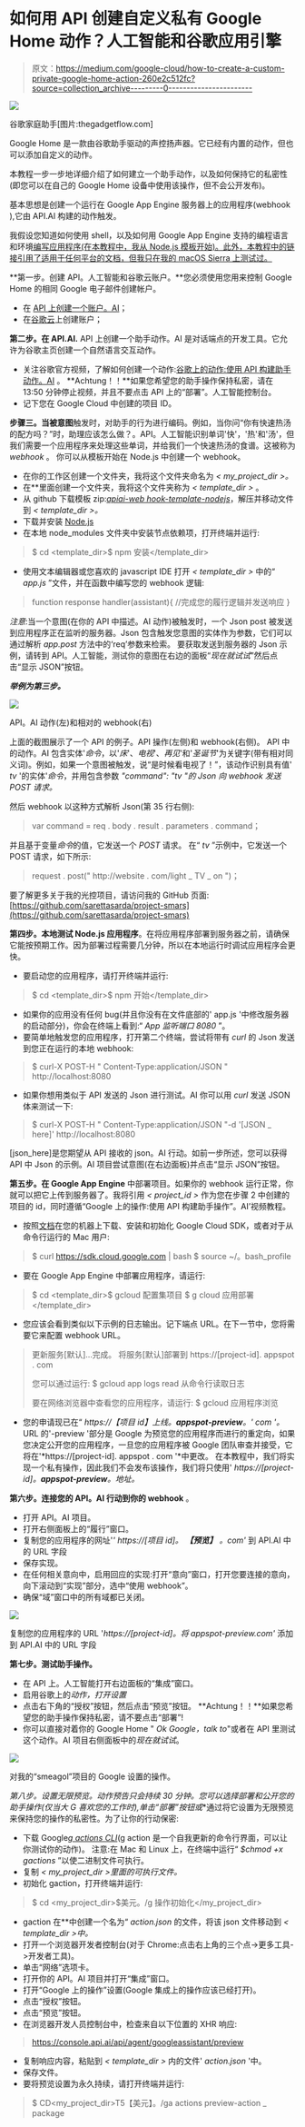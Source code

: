 # 如何用 API 创建自定义私有 Google Home 动作？人工智能和谷歌应用引擎

> 原文：<https://medium.com/google-cloud/how-to-create-a-custom-private-google-home-action-260e2c512fc?source=collection_archive---------0----------------------->

![](img/556be84112333b74bde81111bc1fb4e5.png)

谷歌家庭助手[图片:thegadgetflow.com]

Google Home 是一款由谷歌助手驱动的声控扬声器。它已经有内置的动作，但也可以添加自定义的动作。

本教程一步一步地详细介绍了如何建立一个助手动作，以及如何保持它的私密性(即您可以在自己的 Google Home 设备中使用该操作，但不会公开发布)。

基本思想是创建一个运行在 Google App Engine 服务器上的应用程序(webhook ),它由 API.AI 构建的动作触发。

我假设您知道如何使用 shell，以及如何用 Google App Engine 支持的编程语言和环境[编写应用程序(在本教程中，我从 Node.js 模板开始)。此外，本教程中的链接引用了适用于任何平台的文档，但我只在我的 macOS Sierra 上测试过。](https://cloud.google.com/appengine/docs)

**第一步。创建 API。人工智能和谷歌云账户。**您必须使用您用来控制 Google Home 的相同 Google 电子邮件创建帐户。

*   在 [API 上创建一个账户。AI](https://api.ai/)；
*   在[谷歌云](https://console.cloud.google.com/start)上创建账户；

**第二步。在 API.AI.** API 上创建一个助手动作。AI 是对话端点的开发工具。它允许为谷歌主页创建一个自然语言交互动作。

*   关注谷歌官方视频，了解如何创建一个动作:[谷歌上的动作:使用 API 构建助手动作。AI](https://www.youtube.com/watch?v=9SUAuy9OJg4) 。
    **Achtung！！**如果您希望您的助手操作保持私密，请在 13:50 分钟停止视频，并且不要点击 API 上的“部署”。人工智能控制台。
*   记下您在 Google Cloud 中创建的项目 ID。

**步骤三。当被意图**触发时，对助手的行为进行编码。例如，当你问“你有快速热汤的配方吗？”时，助理应该怎么做？。API。人工智能识别单词'快'，'热'和'汤'，但我们需要一个应用程序来处理这些单词，并给我们一个快速热汤的食谱。这被称为 *webhook* 。
你可以从模板开始在 Node.js 中创建一个 webhook。

*   在你的工作区创建一个文件夹，我将这个文件夹命名为 *< my_project_dir >。*
*   在*<my _ project _ dir>*里面创建一个文件夹，我将这个文件夹称为 *< template_dir >* 。
*   从 github 下载模板 zip:[*apiai-web hook-template-nodejs*](https://github.com/actions-on-google/apiai-webhook-template-nodejs)，解压并移动文件到 *< template_dir >。*
*   下载并安装 [Node.js](https://nodejs.org/en/)
*   在本地 node_modules 文件夹中安装节点依赖项，打开终端并运行:

> $ cd <template_dir>$ npm 安装</template_dir>

*   使用文本编辑器或您喜欢的 javascript IDE 打开 *< template_dir >* 中的“ *app.js* ”文件，并在函数中编写您的 webhook 逻辑:

> function response handler(assistant){
> //完成您的履行逻辑并发送响应
> }

*注意*:当一个意图(在你的 API 中描述。AI 动作)被触发时，一个 Json post 被发送到应用程序正在监听的服务器。Json 包含触发您意图的实体作为参数，它们可以通过解析 *app.post* 方法中的‘req’参数来检索。
要获取发送到服务器的 Json 示例，请转到 API。人工智能，测试你的意图在右边的面板“*现在就试试*”然后点击“显示 JSON”按钮。

***举例为第三步。***

![](img/461d470947106c9e651d48338c62f441.png)

API。AI 动作(左)和相对的 webhook(右)

上面的截图展示了一个 API 的例子。API 操作(左侧)和 webhook(右侧)。
API 中的动作。AI 包含实体'*命令*，以'*床*'、*电视*'、*再见*'和'*圣诞节*'为关键字(带有相对同义词)。例如，如果一个意图被触发，说“是时候看电视了！”，该动作识别具有值' *tv* '的实体'*命令*，并用包含参数 *"command": "tv "的 Json 向 webhook 发送 POST 请求。*

然后 webhook 以这种方式解析 Json(第 35 行右侧):

> var command = req . body . result . parameters . command；

并且基于变量*命令*的值，它发送一个 *POST* 请求。
在“ *tv* ”示例中，它发送一个 POST 请求，如下所示:

> request . post(" http://website . com/light _ TV _ on ")；

要了解更多关于我的光控项目，请访问我的 GitHub 页面:[https://github.com/sarettasarda/project-smars](https://github.com/sarettasarda/project-smars)

**第四步。本地测试 Node.js 应用程序**。在将应用程序部署到服务器之前，请确保它能按预期工作。因为部署过程需要几分钟，所以在本地运行时调试应用程序会更快。

*   要启动您的应用程序，请打开终端并运行:

> $ cd <template_dir>$ npm 开始</template_dir>

*   如果你的应用没有任何 bug(并且你没有在文件底部的' app.js '中修改服务器的启动部分)，你会在终端上看到:“ *App 监听端口 8080* ”。
*   要简单地触发您的应用程序，打开第二个终端，尝试将带有 *curl* 的 Json 发送到您正在运行的本地 webhook:

> $ curl-X POST-H " Content-Type:application/JSON " http://localhost:8080

*   如果你想用类似于 API 发送的 Json 进行测试。AI 你可以用 *curl* 发送 JSON 体来测试一下:

> $ curl-X POST-H " Content-Type:application/JSON "-d '[JSON _ here]' http://localhost:8080

[json_here]是您期望从 API 接收的 json。AI 行动。如前一步所述，您可以获得 API 中 Json 的示例。AI 项目尝试意图(在右边面板)并点击“显示 JSON”按钮。

**第五步。在 Google App Engine** 中部署项目。如果你的 webhook 运行正常，你就可以把它上传到服务器了。我将引用 *< project_id >* 作为您在步骤 2 中创建的项目的 id，同时遵循“Google 上的操作:使用 API 构建助手操作”。AI’视频教程。

*   按照[文档](https://cloud.google.com/sdk/downloads)在您的机器上下载、安装和初始化 Google Cloud SDK，或者对于从命令行运行的 Mac 用户:

> $ curl https://sdk.cloud.google.com | bash
> $ source ~/。bash_profile

*   要在 Google App Engine 中部署应用程序，请运行:

> $ cd <template_dir>$ gcloud 配置集项目<project _ id>
> $ g cloud 应用部署</template_dir>

*   您应该会看到类似以下示例的日志输出。记下端点 URL。在下一节中，您将需要它来配置 webhook URL。

> 更新服务[默认]…完成。
> 将服务[默认]部署到 https://[project-id]. appspot . com
> 
> 您可以通过运行:
> $ gcloud app logs read 从命令行读取日志
> 
> 要在网络浏览器中查看您的应用程序，请运行:
> $ gcloud 应用程序浏览

*   您的申请现已在“ *https://【项目 id】上线。****appspot-preview****。' com '。* URL 的'-preview '部分是 Google 为预览您的应用程序而进行的重定向，如果您决定公开您的应用程序，一旦您的应用程序被 Google 团队审查并接受，它将在'*https://[project-id]. appspot . com '*中更改。
    在本教程中，我们将实现一个私有操作，因此我们不会发布该操作，我们将只使用' *https://[project-id]。****appspot-preview****。地址。*

**第六步。连接您的 API。AI 行动到你的 webhook** 。

*   打开 API。AI 项目。
*   打开右侧面板上的“履行”窗口。
*   复制您的应用程序的网址'*' https://[项目 id]。* ***【预览】*** *。com'* 到 API.AI 中的 URL 字段
*   保存实现。
*   在任何相关意向中，启用回应的实现:打开“意向”窗口，打开您要连接的意向，向下滚动到“实现”部分，选中“使用 webhook”。
*   确保“域”窗口中的所有域都已关闭。

![](img/8af52205e97f70e91a5082c0b78a2502.png)

复制您的应用程序的 URL '*https://[project-id]。将 appspot-preview.com'* 添加到 API.AI 中的 URL 字段

**第七步。测试助手操作。**

*   在 API 上。人工智能打开右边面板的“集成”窗口。
*   启用谷歌上的*动作，打开设置*
*   点击右下角的“授权”按钮，然后点击“预览”按钮。
    **Achtung！！**如果您希望您的助手操作保持私密，请不要点击“部署”!
*   你可以直接对着你的 Google Home " *Ok Google，talk to<your _ Action _ name>*"或者在 API 里测试这个动作。AI 项目右侧面板中的*现在就试试*。

![](img/5758bdd038c3090410a65cf82af209b7.png)

对我的“smeagol”项目的 Google 设置的操作。

**第八步。**设置无限预览*。动作预告只会持续 30 分钟。您可以选择部署和公开您的助手操作(仅当大 G 喜欢您的工作时),单击“部署”按钮**或**通过将它设置为无限预览来保持您的操作的私密性。为了让你的行动保密:

*   下载 Google[*g actions CLI*](https://developers.google.com/actions/tools/gactions-cli)(g action 是一个自我更新的命令行界面，可以让你测试你的动作)。 [](https://developers.google.com/actions/tools/gactions-cli) 注意:在 Mac 和 Linux 上，在终端中运行“ *$chmod +x gactions* ”以使二进制文件可执行。
*   复制 *< my_project_dir >里面的可执行文件。*
*   初始化 gaction，打开终端并运行:

> $ cd <my_project_dir>$美元。/g 操作初始化</my_project_dir>

*   gaction 在*<my _ project _ dir>*中创建一个名为“ *action.json* 的文件，将该 json 文件移动到 *< template_dir >中。*
*   打开一个浏览器开发者控制台(对于 Chrome:点击右上角的三个点->更多工具->开发者工具)。
*   单击“网络”选项卡。
*   打开你的 API。AI 项目并打开“集成”窗口。
*   打开“Google 上的操作”设置(Google 集成上的操作应该已经打开)。
*   点击“授权”按钮。
*   点击“预览”按钮。
*   在浏览器开发人员控制台中，检查来自以下位置的 XHR 响应:

> https://console.api.ai/api/agent/googleassistant/preview

*   复制响应内容，粘贴到 *< template_dir >* 内的文件' *action.json* '中。
*   保存文件。
*   要将预览设置为永久持续，请打开终端并运行:

> $ CD<my_project_dir>T5【美元】。/ga actions preview-action _ package<template _ dir>/action . JSON-preview _ mins 99999999-invocation _ name[invocation _ name _ here]</my_project_dir>

该命令将发送动作(' *action.json'* )文件，与 API 相同。AI 项目)到你的 Google Home，并将它作为预览运行 999999999 分钟(约 2000 年)。

![](img/9038ad20d3e1f0acba18b37c7aeb4493.png)

*感谢 *Brady* 在“[让 google actions 开发项目预览持续更长时间](http://stackoverflow.com/a/41205026/1699586)”提供无限预览技巧和视频！

感谢您跟随教程！